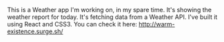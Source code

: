 This is a Weather app I'm working on, in my spare time. It's showing the weather report for today. It's fetching data from a Weather API. I've built it using React and CSS3. 
You can check it here:
http://warm-existence.surge.sh/
